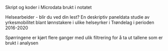 Skript og koder i Microdata brukt i notatet 

Helsearbeider - blir du ved din lest?
En deskriptiv paneldata studie av yrkesmobilitet blant lønnstakere i ulike helseyrker i Trøndelag i perioden 2016-2020

Spørringene er kjørt flere ganger med ulik filtrering for å ta ut tallene som er brukt i analysen 
